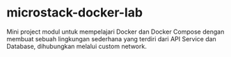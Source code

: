 # microstack-docker-lab
Mini project modul untuk mempelajari Docker dan Docker Compose dengan membuat sebuah lingkungan sederhana yang terdiri dari API Service dan Database, dihubungkan melalui custom network.
